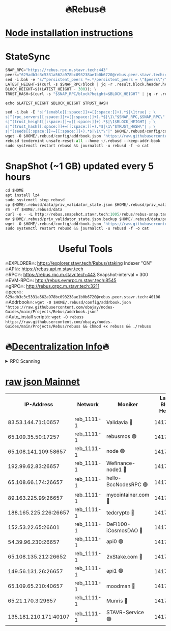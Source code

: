  <h1 align="center"> 🔥Rebus🔥</h1>


[Node installation instructions](https://github.com/obajay/nodes-Guides/tree/main/Projects/Rebus)
=
# StateSync
```python
SNAP_RPC="https://rebus.rpc.m.stavr.tech:443"
peers="629adb3c3c5331a562a978bc093238ae1b0b6720@rebus.peer.stavr.tech:40106"
sed -i.bak -e "s/^persistent_peers *=.*/persistent_peers = \"$peers\"/" $HOME/.rebusd/config/config.toml
LATEST_HEIGHT=$(curl -s $SNAP_RPC/block | jq -r .result.block.header.height); \
BLOCK_HEIGHT=$((LATEST_HEIGHT - 300)); \
TRUST_HASH=$(curl -s "$SNAP_RPC/block?height=$BLOCK_HEIGHT" | jq -r .result.block_id.hash)

echo $LATEST_HEIGHT $BLOCK_HEIGHT $TRUST_HASH

sed -i.bak -E "s|^(enable[[:space:]]+=[[:space:]]+).*$|\1true| ; \
s|^(rpc_servers[[:space:]]+=[[:space:]]+).*$|\1\"$SNAP_RPC,$SNAP_RPC\"| ; \
s|^(trust_height[[:space:]]+=[[:space:]]+).*$|\1$BLOCK_HEIGHT| ; \
s|^(trust_hash[[:space:]]+=[[:space:]]+).*$|\1\"$TRUST_HASH\"| ; \
s|^(seeds[[:space:]]+=[[:space:]]+).*$|\1\"\"|" $HOME/.rebusd/config/config.toml
wget -O $HOME/.rebusd/config/addrbook.json "https://raw.githubusercontent.com/obajay/nodes-Guides/main/Projects/Rebus/addrbook.json"
rebusd tendermint unsafe-reset-all --home ~/.rebusd --keep-addr-book
sudo systemctl restart rebusd && journalctl -u rebusd -f -o cat
```

# SnapShot (~1 GB) updated every 5 hours
```python
cd $HOME
apt install lz4
sudo systemctl stop rebusd
cp $HOME/.rebusd/data/priv_validator_state.json $HOME/.rebusd/priv_validator_state.json.backup
rm -rf $HOME/.rebusd/data
curl -o - -L http://rebus.snapshot.stavr.tech:1005/rebus/rebus-snap.tar.lz4 | lz4 -c -d - | tar -x -C $HOME/.rebusd --strip-components 2
mv $HOME/.rebusd/priv_validator_state.json.backup $HOME/.rebusd/data/priv_validator_state.json
wget -O $HOME/.rebusd/config/addrbook.json "https://raw.githubusercontent.com/obajay/nodes-Guides/main/Projects/Rebus/addrbook.json"
sudo systemctl restart rebusd && journalctl -u rebusd -f -o cat
```
 <h1 align="center"> Useful Tools</h1>

🔥EXPLORER🔥:          https://explorer.stavr.tech/Rebus/staking        Indexer "ON" \
🔥API🔥:                      https://rebus.api.m.stavr.tech \
🔥RPC🔥:                      https://rebus.rpc.m.stavr.tech:443              Snapshot-interval = 300 \
🔥EVM-RPC🔥:                http://rebus.evmrpc.m.stavr.tech:8545 \
🔥gRPC🔥:                    http://rebus.grpc.m.stavr.tech:3211 \
🔥peer🔥:                     `629adb3c3c5331a562a978bc093238ae1b0b6720@rebus.peer.stavr.tech:40106` \
🔥Addrbook🔥:    ```wget -O $HOME/.rebusd/config/addrbook.json "https://raw.githubusercontent.com/obajay/nodes-Guides/main/Projects/Rebus/addrbook.json"``` \
🔥Auto_install script🔥: ```wget -O rebuss https://raw.githubusercontent.com/obajay/nodes-Guides/main/Projects/Rebus/rebuss && chmod +x rebuss && ./rebuss```

🔥[Decentralization Info](https://github.com/obajay/StateSync-snapshots/tree/main/Projects/Rebus/Decentralization)🔥
=

<details>
<summary>RPC Scanning</summary>

<h2 align="center"> We scan nodes in real time every 4 hours. And we provide the final result of RPC endpoints.
We cannot influence the operation of these nodes in any way. </h2>


```python
If Voting Power is higher than 0 --> then the Node is a validator of the network and may be subject to attack and be a potential threat to the chain.
```
```python
We marked such validators with a red symbol
```

</details>

[raw json Mainnet](https://rpc-check.rebusm.stavr.tech/rebusm/rpc-rebusm-result.json)
=



<table><tr><th>IP-Address</th><th>Network</th><th>Moniker</th><th>Latest Block Height</th><th>Earliest Block Height</th><th>Catching Up</th><th>Tx Index</th><th>Voting Power</th><th>Scan Time</th></tr><tr><td>83.53.144.71:10657</td><td>reb_1111-1</td><td>Validavia 🔴</td><td>14175504</td><td>8812031</td><td>False</td><td>off</td><td>1029659</td><td>2024-02-04T13:05:40.730911149UTC</td></tr><tr><td>65.109.35.50:17257</td><td>reb_1111-1</td><td>rebusmos 🟢</td><td>14175502</td><td>10844401</td><td>False</td><td>on</td><td>0</td><td>2024-02-04T13:05:34.157551636UTC</td></tr><tr><td>65.108.141.109:58657</td><td>reb_1111-1</td><td>node 🟢</td><td>14175501</td><td>11172401</td><td>False</td><td>on</td><td>0</td><td>2024-02-04T13:05:33.821765349UTC</td></tr><tr><td>192.99.62.83:26657</td><td>reb_1111-1</td><td>Wefinance-node1 🔴</td><td>14175514</td><td>11258401</td><td>False</td><td>on</td><td>3531358</td><td>2024-02-04T13:06:06.216423195UTC</td></tr><tr><td>65.108.66.174:26657</td><td>reb_1111-1</td><td>hello-BccNodesRPC 🟢</td><td>14175500</td><td>12105701</td><td>False</td><td>on</td><td>0</td><td>2024-02-04T13:05:30.958231795UTC</td></tr><tr><td>89.163.225.99:26657</td><td>reb_1111-1</td><td>mycointainer.com 🔴</td><td>14175501</td><td>12224101</td><td>False</td><td>on</td><td>5313822</td><td>2024-02-04T13:05:31.296326640UTC</td></tr><tr><td>188.165.225.226:26657</td><td>reb_1111-1</td><td>tedcrypto 🔴</td><td>14175509</td><td>12918435</td><td>False</td><td>on</td><td>2184623</td><td>2024-02-04T13:05:54.415375922UTC</td></tr><tr><td>152.53.22.65:26601</td><td>reb_1111-1</td><td>DeFi100-iCosmosDAO 🔴</td><td>14175511</td><td>13173901</td><td>False</td><td>on</td><td>1506013</td><td>2024-02-04T13:05:58.733514941UTC</td></tr><tr><td>54.39.96.230:26657</td><td>reb_1111-1</td><td>api0 🟢</td><td>14175499</td><td>13495101</td><td>False</td><td>on</td><td>0</td><td>2024-02-04T13:05:28.217109346UTC</td></tr><tr><td>65.108.135.212:26652</td><td>reb_1111-1</td><td>2xStake.com 🔴</td><td>14175512</td><td>13664001</td><td>False</td><td>off</td><td>1029273</td><td>2024-02-04T13:06:01.131153281UTC</td></tr><tr><td>149.56.131.26:26657</td><td>reb_1111-1</td><td>api1 🟢</td><td>14175505</td><td>13666501</td><td>False</td><td>on</td><td>0</td><td>2024-02-04T13:05:43.773390395UTC</td></tr><tr><td>65.109.65.210:40657</td><td>reb_1111-1</td><td>moodman 🔴</td><td>14175504</td><td>14075504</td><td>False</td><td>off</td><td>1010407</td><td>2024-02-04T13:05:41.065914809UTC</td></tr><tr><td>65.21.170.3:29657</td><td>reb_1111-1</td><td>Munris 🔴</td><td>14175514</td><td>14075513</td><td>False</td><td>off</td><td>1670397</td><td>2024-02-04T13:06:05.538490395UTC</td></tr><tr><td>135.181.210.171:40107</td><td>reb_1111-1</td><td>STAVR-Service 🟢</td><td>14173510</td><td>14172701</td><td>False</td><td>on</td><td>0</td><td>2024-02-04T13:05:28.561293957UTC</td></tr></table>
